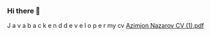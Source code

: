 ### Hi there 👋 
J a v a b a c k e n d d e v e l o p e r
my cv [Azimjon Nazarov CV (1).pdf](https://github.com/nazarovctrl/nazarovctrl/files/12024315/Azimjon.Nazarov.CV.1.pdf)


<!--
**nazarovctrl/nazarovctrl** is a ✨ _special_ ✨ repository because its `README.md` (this file) appears on your GitHub profile.

Here are some ideas to get you started:

- 🔭 I’m currently working on ...
- 🌱 I’m currently learning ...
- 👯 I’m looking to collaborate on ...
- 🤔 I’m looking [Uploading Azimjon Nazarov CV (1).pdf…]()
for help with ...
- 💬 Ask me about ...
- 📫 How to reach me: ...
- 😄 Pronouns: ...
- ⚡ Fun fact: ...
-->
